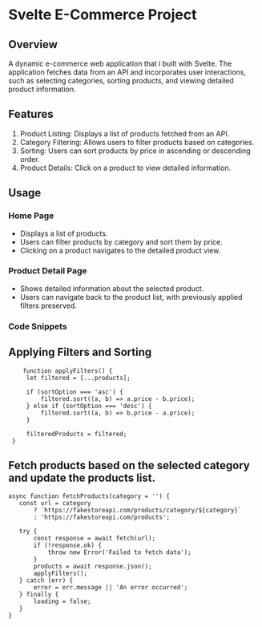 # **Svelte E-Commerce Project**

## **Overview**

A dynamic e-commerce web application that i built with Svelte. The application fetches data from an API and incorporates user interactions, such as selecting categories, sorting products, and viewing detailed product information.

## **Features**

1. Product Listing: Displays a list of products fetched from an API.
2. Category Filtering: Allows users to filter products based on categories.
3. Sorting: Users can sort products by price in ascending or descending order.
4. Product Details: Click on a product to view detailed information.

## **Usage**

### **Home Page**
  - Displays a list of products.
  - Users can filter products by category and sort them by price.
  - Clicking on a product navigates to the detailed product view.

### **Product Detail Page**
  - Shows detailed information about the selected product.
  - Users can navigate back to the product list, with previously applied filters preserved.

### **Code Snippets**

## **Applying Filters and Sorting**

 ```
     function applyFilters() {
      let filtered = [...products];

      if (sortOption === 'asc') {
          filtered.sort((a, b) => a.price - b.price);
      } else if (sortOption === 'desc') {
          filtered.sort((a, b) => b.price - a.price);
      }

      filteredProducts = filtered;
  }
```

## **Fetch products based on the selected category and update the products list.**
   
   ```
  async function fetchProducts(category = '') {
      const url = category
          ? `https://fakestoreapi.com/products/category/${category}`
          : 'https://fakestoreapi.com/products';

      try {
          const response = await fetch(url);
          if (!response.ok) {
              throw new Error('Failed to fetch data');
          }
          products = await response.json();
          applyFilters();
      } catch (err) {
          error = err.message || 'An error occurred';
      } finally {
          loading = false;
      }
  }
  ```